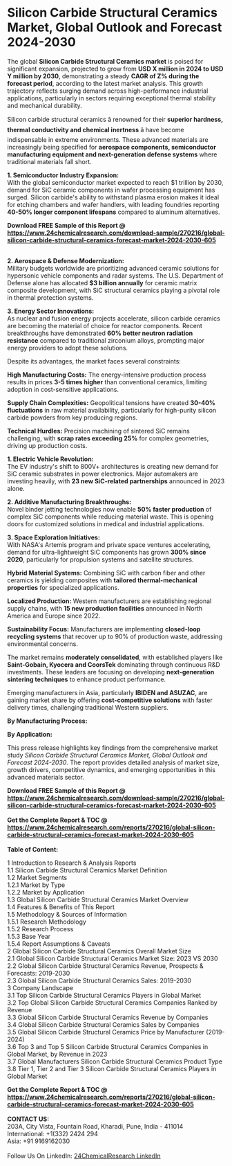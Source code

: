 <h1>Silicon Carbide Structural Ceramics Market, Global Outlook and Forecast 2024-2030</h1><p>The global <strong>Silicon Carbide Structural Ceramics market</strong> is poised for significant expansion, projected to grow from <strong>USD X million in 2024 to USD Y million by 2030</strong>, demonstrating a steady <strong>CAGR of Z% during the forecast period</strong>, according to the latest market analysis. This growth trajectory reflects surging demand across high-performance industrial applications, particularly in sectors requiring exceptional thermal stability and mechanical durability.</p><p>Silicon carbide structural ceramics â renowned for their <strong>superior hardness, thermal conductivity and chemical inertness</strong> â have become indispensable in extreme environments. These advanced materials are increasingly being specified for <strong>aerospace components, semiconductor manufacturing equipment and next-generation defense systems</strong> where traditional materials fall short.</p><p><strong>1. Semiconductor Industry Expansion:</strong><br>
With the global semiconductor market expected to reach $1 trillion by 2030, demand for SiC ceramic components in wafer processing equipment has surged. Silicon carbide's ability to withstand plasma erosion makes it ideal for etching chambers and wafer handlers, with leading foundries reporting <strong>40-50% longer component lifespans</strong> compared to aluminum alternatives.</p><div><b>Download FREE Sample of this Report @ 
            <a href="https://www.24chemicalresearch.com/download-sample/270216/global-silicon-carbide-structural-ceramics-forecast-market-2024-2030-605">
            https://www.24chemicalresearch.com/download-sample/270216/global-silicon-carbide-structural-ceramics-forecast-market-2024-2030-605</a></b></div><br><p><strong>2. Aerospace &amp; Defense Modernization:</strong><br>
Military budgets worldwide are prioritizing advanced ceramic solutions for hypersonic vehicle components and radar systems. The U.S. Department of Defense alone has allocated <strong>$3 billion annually</strong> for ceramic matrix composite development, with SiC structural ceramics playing a pivotal role in thermal protection systems.</p><p><strong>3. Energy Sector Innovations:</strong><br>
As nuclear and fusion energy projects accelerate, silicon carbide ceramics are becoming the material of choice for reactor components. Recent breakthroughs have demonstrated <strong>60% better neutron radiation resistance</strong> compared to traditional zirconium alloys, prompting major energy providers to adopt these solutions.</p><p>Despite its advantages, the market faces several constraints:</p><p><strong>High Manufacturing Costs:</strong> The energy-intensive production process results in prices <strong>3-5 times higher</strong> than conventional ceramics, limiting adoption in cost-sensitive applications.</p><p><strong>Supply Chain Complexities:</strong> Geopolitical tensions have created <strong>30-40% fluctuations</strong> in raw material availability, particularly for high-purity silicon carbide powders from key producing regions.</p><p><strong>Technical Hurdles:</strong> Precision machining of sintered SiC remains challenging, with <strong>scrap rates exceeding 25%</strong> for complex geometries, driving up production costs.</p><p><strong>1. Electric Vehicle Revolution:</strong><br>
The EV industry's shift to 800V+ architectures is creating new demand for SiC ceramic substrates in power electronics. Major automakers are investing heavily, with <strong>23 new SiC-related partnerships</strong> announced in 2023 alone.</p><p><strong>2. Additive Manufacturing Breakthroughs:</strong><br>
Novel binder jetting technologies now enable <strong>50% faster production</strong> of complex SiC components while reducing material waste. This is opening doors for customized solutions in medical and industrial applications.</p><p><strong>3. Space Exploration Initiatives:</strong><br>
With NASA's Artemis program and private space ventures accelerating, demand for ultra-lightweight SiC components has grown <strong>300% since 2020</strong>, particularly for propulsion systems and satellite structures.</p><p><strong>Hybrid Material Systems:</strong> Combining SiC with carbon fiber and other ceramics is yielding composites with <strong>tailored thermal-mechanical properties</strong> for specialized applications.</p><p><strong>Localized Production:</strong> Western manufacturers are establishing regional supply chains, with <strong>15 new production facilities</strong> announced in North America and Europe since 2022.</p><p><strong>Sustainability Focus:</strong> Manufacturers are implementing <strong>closed-loop recycling systems</strong> that recover up to 90% of production waste, addressing environmental concerns.</p><p>The market remains <strong>moderately consolidated</strong>, with established players like <strong>Saint-Gobain, Kyocera and CoorsTek</strong> dominating through continuous R&amp;D investments. These leaders are focusing on developing <strong>next-generation sintering techniques</strong> to enhance product performance.</p><p>Emerging manufacturers in Asia, particularly <strong>IBIDEN and ASUZAC</strong>, are gaining market share by offering <strong>cost-competitive solutions</strong> with faster delivery times, challenging traditional Western suppliers.</p><p><strong>By Manufacturing Process:</strong></p><p><strong>By Application:</strong></p><p>This press release highlights key findings from the comprehensive market study <em>Silicon Carbide Structural Ceramics Market, Global Outlook and Forecast 2024-2030</em>. The report provides detailed analysis of market size, growth drivers, competitive dynamics, and emerging opportunities in this advanced materials sector.</p><div><b>Download FREE Sample of this Report @ 
            <a href="https://www.24chemicalresearch.com/download-sample/270216/global-silicon-carbide-structural-ceramics-forecast-market-2024-2030-605">
            https://www.24chemicalresearch.com/download-sample/270216/global-silicon-carbide-structural-ceramics-forecast-market-2024-2030-605</a></b></div><br><div><b>Get the Complete Report & TOC @ 
            <a href="https://www.24chemicalresearch.com/reports/270216/global-silicon-carbide-structural-ceramics-forecast-market-2024-2030-605">
            https://www.24chemicalresearch.com/reports/270216/global-silicon-carbide-structural-ceramics-forecast-market-2024-2030-605</a></b></div><br>
            <b>Table of Content:</b><p>1 Introduction to Research & Analysis Reports<br />
    1.1 Silicon Carbide Structural Ceramics Market Definition<br />
    1.2 Market Segments<br />
        1.2.1 Market by Type<br />
        1.2.2 Market by Application<br />
    1.3 Global Silicon Carbide Structural Ceramics Market Overview<br />
    1.4 Features & Benefits of This Report<br />
    1.5 Methodology & Sources of Information<br />
        1.5.1 Research Methodology<br />
        1.5.2 Research Process<br />
        1.5.3 Base Year<br />
        1.5.4 Report Assumptions & Caveats<br />
2 Global Silicon Carbide Structural Ceramics Overall Market Size<br />
    2.1 Global Silicon Carbide Structural Ceramics Market Size: 2023 VS 2030<br />
    2.2 Global Silicon Carbide Structural Ceramics Revenue, Prospects & Forecasts: 2019-2030<br />
    2.3 Global Silicon Carbide Structural Ceramics Sales: 2019-2030<br />
3 Company Landscape<br />
    3.1 Top Silicon Carbide Structural Ceramics Players in Global Market<br />
    3.2 Top Global Silicon Carbide Structural Ceramics Companies Ranked by Revenue<br />
    3.3 Global Silicon Carbide Structural Ceramics Revenue by Companies<br />
    3.4 Global Silicon Carbide Structural Ceramics Sales by Companies<br />
    3.5 Global Silicon Carbide Structural Ceramics Price by Manufacturer (2019-2024)<br />
    3.6 Top 3 and Top 5 Silicon Carbide Structural Ceramics Companies in Global Market, by Revenue in 2023<br />
    3.7 Global Manufacturers Silicon Carbide Structural Ceramics Product Type<br />
    3.8 Tier 1, Tier 2 and Tier 3 Silicon Carbide Structural Ceramics Players in Global Market<br />
    </p><div><b>Get the Complete Report & TOC @ 
            <a href="https://www.24chemicalresearch.com/reports/270216/global-silicon-carbide-structural-ceramics-forecast-market-2024-2030-605">
            https://www.24chemicalresearch.com/reports/270216/global-silicon-carbide-structural-ceramics-forecast-market-2024-2030-605</a></b></div><br><b>CONTACT US:</b><br>
            203A, City Vista, Fountain Road, Kharadi, Pune, India - 411014<br>
            International: +1(332) 2424 294<br>
            Asia: +91 9169162030 <br><br>
            Follow Us On LinkedIn: <a href="https://www.linkedin.com/company/24chemicalresearch/">24ChemicalResearch LinkedIn</a>